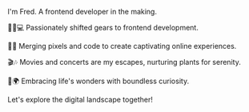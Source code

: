 

I'm Fred. A frontend developer in the making.

🛒🔜💻 Passionately shifted gears to frontend development.

🎨🔧 Merging pixels and code to create captivating online experiences.

🎬🎶 Movies and concerts are my escapes, nurturing plants for serenity.

🌱🌍 Embracing life's wonders with boundless curiosity.

Let's explore the digital landscape together!
